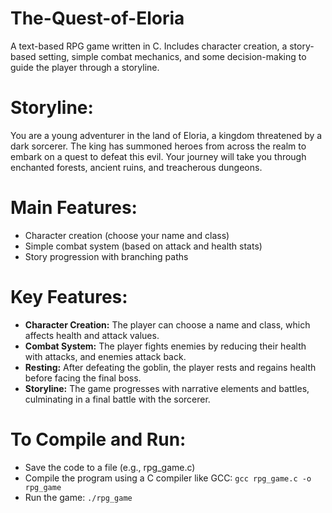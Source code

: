 # The-Quest-of-Eloria
A text-based RPG game written in C. Includes character creation, a story-based setting, simple combat mechanics, and some decision-making to guide the player through a storyline.
# Storyline:
You are a young adventurer in the land of Eloria, a kingdom threatened by a dark sorcerer. The king has summoned heroes from across the realm to embark on a quest to defeat this evil. Your journey will take you through enchanted forests, ancient ruins, and treacherous dungeons.
# Main Features:
- Character creation (choose your name and class)
- Simple combat system (based on attack and health stats)
- Story progression with branching paths
# Key Features:
- **Character Creation:** The player can choose a name and class, which affects health and attack values.
- **Combat System:** The player fights enemies by reducing their health with attacks, and enemies attack back.
- **Resting:** After defeating the goblin, the player rests and regains health before facing the final boss.
- **Storyline:** The game progresses with narrative elements and battles, culminating in a final battle with the sorcerer.
# To Compile and Run:
- Save the code to a file (e.g., rpg_game.c)
- Compile the program using a C compiler like GCC:
`gcc rpg_game.c -o rpg_game`
- Run the game:
  `./rpg_game`

  

 
